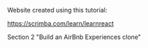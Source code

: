 Website created using this tutorial:

https://scrimba.com/learn/learnreact

Section 2 "Build an AirBnb Experiences clone"
